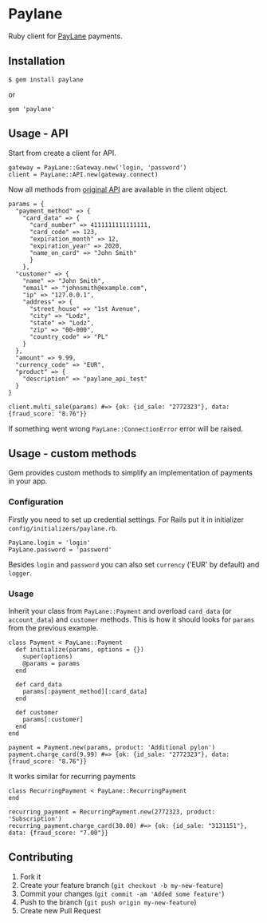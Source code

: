 # Paylane

Ruby client for [PayLane](http://www.paylane.com) payments.

## Installation

    $ gem install paylane

or

    gem 'paylane'

## Usage - API

Start from create a client for API.

    gateway = PayLane::Gateway.new('login, 'password')
    client = PayLane::API.new(gateway.connect)

Now all methods from [original API](http://devzone.paylane.com/wp-content/uploads/2012/05/paylane_direct_system.pdf) are available in the client object.

    params = {
      "payment_method" => {
        "card_data" => {
          "card_number" => 4111111111111111,
          "card_code" => 123,
          "expiration_month" => 12,
          "expiration_year" => 2020,
          "name_on_card" => "John Smith"
          }
        },
      "customer" => {
        "name" => "John Smith",
        "email" => "johnsmith@example.com",
        "ip" => "127.0.0.1",
        "address" => {
          "street_house" => "1st Avenue",
          "city" => "Lodz",
          "state" => "Lodz",
          "zip" => "00-000",
          "country_code" => "PL"
        }
      },
      "amount" => 9.99,
      "currency_code" => "EUR",
      "product" => {
        "description" => "paylane_api_test"
      }
    }

    client.multi_sale(params) #=> {ok: {id_sale: "2772323"}, data: {fraud_score: "8.76"}}

If something went wrong `PayLane::ConnectionError` error will be raised.

## Usage - custom methods

Gem provides custom methods to simplify an implementation of payments in your app.

### Configuration

Firstly you need to set up credential settings. For Rails put it in initializer `config/initializers/paylane.rb`.

    PayLane.login = 'login'
    PayLane.password = 'password'

Besides `login` and `password` you can also set `currency` ('EUR' by default) and `logger`.

### Usage

Inherit your class from `PayLane::Payment` and overload `card_data` (or `account_data`) and `customer` methods. This is how it should looks for `params` from the previous example.

    class Payment < PayLane::Payment
      def initialize(params, options = {})
        super(options)
        @params = params
      end

      def card_data
        params[:payment_method][:card_data]
      end

      def customer
        params[:customer]
      end
    end

    payment = Payment.new(params, product: 'Additional pylon')
    payment.charge_card(9.99) #=> {ok: {id_sale: "2772323"}, data: {fraud_score: "8.76"}}

It works similar for recurring payments

    class RecurringPayment < PayLane::RecurringPayment
    end

    recurring_payment = RecurringPayment.new(2772323, product: 'Subscription')
    recurring_payment.charge_card(30.00) #=> {ok: {id_sale: "3131151"}, data: {fraud_score: "7.00"}}

## Contributing

1. Fork it
2. Create your feature branch (`git checkout -b my-new-feature`)
3. Commit your changes (`git commit -am 'Added some feature'`)
4. Push to the branch (`git push origin my-new-feature`)
5. Create new Pull Request

